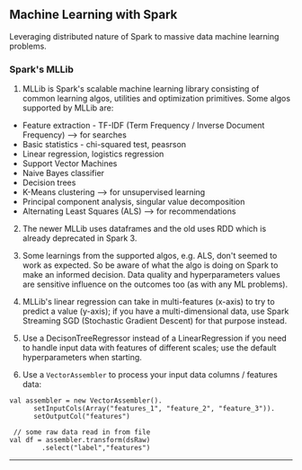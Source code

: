 ## Machine Learning with Spark ##
Leveraging distributed nature of Spark to massive data machine learning problems.

### Spark's MLLib ###
1. MLLib is Spark's scalable machine learning library consisting of common learning algos, utilities and optimization primitives. Some algos supported by MLLib are:  
- Feature extraction - TF-IDF (Term Frequency / Inverse Document Frequency) --> for searches
- Basic statistics - chi-squared test, peasrson
- Linear regression, logistics regression
- Support Vector Machines
- Naive Bayes classifier
- Decision trees
- K-Means clustering --> for unsupervised learning
- Principal component analysis, singular value decomposition
- Alternating Least Squares (ALS) --> for recommendations

2. The newer MLLib uses dataframes and the old uses RDD which is already deprecated in Spark 3.

1. Some learnings from the supported algos, e.g. ALS, don't seemed to work as expected. So be aware of what the algo is doing on Spark to make an informed decision. Data quality and hyperparameters values are sensitive influence on the outcomes too (as with any ML problems).

1. MLLib's linear regression can take in multi-features (x-axis) to try to predict a value (y-axis); if you have a multi-dimensional data, use Spark Streaming SGD (Stochastic Gradient Descent) for that purpose instead.

1. Use a DecisonTreeRegressor instead of a LinearRegression if you need to handle input data with features of different scales; use the default hyperparameters when starting.

1. Use a `VectorAssembler` to process your input data columns / features data:
```
val assembler = new VectorAssembler().
      setInputCols(Array("features_1", "feature_2", "feature_3")).
      setOutputCol("features")

 // some raw data read in from file
val df = assembler.transform(dsRaw)
        .select("label","features")
```
---
